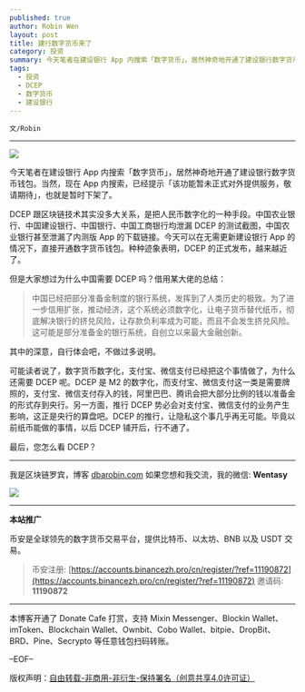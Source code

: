 ```yaml
---
published: true
author: Robin Wen
layout: post
title: 建行数字货币来了
category: 投资
summary: 今天笔者在建设银行 App 内搜索「数字货币」，居然神奇地开通了建设银行数字货币钱包。当然，现在 App 内搜索，已经提示「该功能暂未正式对外提供服务，敬请期待」，也就是暂时下架了。可能读者说了，数字货币数字化，支付宝、微信支付已经把这个事情做了，为什么还需要 DCEP 呢。DCEP 是 M2 的数字化，而支付宝、微信支付这一类是需要牌照的，支付宝、微信支付存入的钱，阿里巴巴、腾讯会把大部分比例的钱以准备金的形式存到央行。另一方面，推行 DCEP 势必会对支付宝、微信支付的业务产生影响，这正是央行的算盘吧。DCEP 的推行，让隐私这个事几乎再无可能。毕竟以前纸币能做的事情，以后 DCEP 铺开后，行不通了。最后，您怎么看 DCEP？
tags:
  - 投资
  - DCEP
  - 数字货币
  - 建设银行
---
```


`文/Robin`

***

![](https://cdn.dbarobin.com/h0vt8vh.png)

今天笔者在建设银行 App 内搜索「数字货币」，居然神奇地开通了建设银行数字货币钱包。当然，现在 App 内搜索，已经提示「该功能暂未正式对外提供服务，敬请期待」，也就是暂时下架了。

DCEP 跟区块链技术其实没多大关系，是把人民币数字化的一种手段。中国农业银行、中国建设银行、中国银行、中国工商银行均泄漏 DCEP 的测试截图，中国农业银行甚至泄漏了内测版 App 的下载链接。今天可以在无需更新建设银行 App 的情况下，直接开通数字货币钱包。种种迹象表明，DCEP 的正式发布，越来越近了。

但是大家想过为什么中国需要 DCEP 吗？借用某大佬的总结：

> 中国已经把部分准备金制度的银行系统，发挥到了人类历史的极致。为了进一步信用扩张，推动经济，这个系统必须数字化，让电子货币替代纸币，彻底解决银行的挤兑风险，让存款负利率成为可能，而且不会发生挤兑风险。这可能是部分准备金的银行系统，自创立以来最大金融创新。

其中的深意，自行体会吧，不做过多说明。

可能读者说了，数字货币数字化，支付宝、微信支付已经把这个事情做了，为什么还需要 DCEP 呢。DCEP 是 M2 的数字化，而支付宝、微信支付这一类是需要牌照的，支付宝、微信支付存入的钱，阿里巴巴、腾讯会把大部分比例的钱以准备金的形式存到央行。另一方面，推行 DCEP 势必会对支付宝、微信支付的业务产生影响，这正是央行的算盘吧。DCEP 的推行，让隐私这个事几乎再无可能。毕竟以前纸币能做的事情，以后 DCEP 铺开后，行不通了。

最后，您怎么看 DCEP？

***

我是区块链罗宾，博客 [dbarobin.com](https://dbarobin.com/)
如果您想和我交流，我的微信: **Wentasy**

![](https://cdn.dbarobin.com/v4yywe2.png)

***

**本站推广**

币安是全球领先的数字货币交易平台，提供比特币、以太坊、BNB 以及 USDT 交易。

> 币安注册: [https://accounts.binancezh.pro/cn/register/?ref=11190872](https://accounts.binancezh.pro/cn/register/?ref=11190872)
> 邀请码: **11190872**

***

本博客开通了 Donate Cafe 打赏，支持 Mixin Messenger、Blockin Wallet、imToken、Blockchain Wallet、Ownbit、Cobo Wallet、bitpie、DropBit、BRD、Pine、Secrypto 等任意钱包扫码转账。

<center>
    <div class="--donate-button"
         data-button-id="f8b9df0d-af9a-460d-8258-d3f435445075"
    ></div>
</center>

–EOF–

版权声明：[自由转载-非商用-非衍生-保持署名（创意共享4.0许可证）](http://creativecommons.org/licenses/by-nc-nd/4.0/deed.zh)